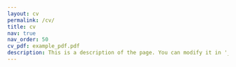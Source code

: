 ```yaml
---
layout: cv
permalink: /cv/
title: cv
nav: true
nav_order: 50
cv_pdf: example_pdf.pdf
description: This is a description of the page. You can modify it in '_pages/cv.md'. You can also change or remove the top pdf download button.
---
```

